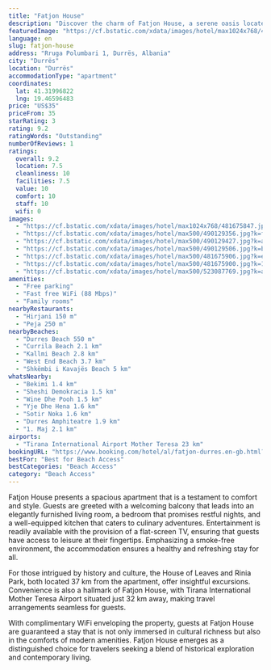 ```yaml
---
title: "Fatjon House"
description: "Discover the charm of Fatjon House, a serene oasis located in the vibrant city of Durrës."
featuredImage: "https://cf.bstatic.com/xdata/images/hotel/max1024x768/481675847.jpg?k=63855d5ef3d73273e38aa2de7960de7bc656c2d5adc8c7145a7e3d95d37308ab&o=&hp=1"
language: en
slug: fatjon-house
address: "Rruga Polumbari 1, Durrës, Albania"
city: "Durrës"
location: "Durrës"
accommodationType: "apartment"
coordinates:
  lat: 41.31996822
  lng: 19.46596483
price: "US$35"
priceFrom: 35
starRating: 3
rating: 9.2
ratingWords: "Outstanding"
numberOfReviews: 1
ratings:
  overall: 9.2
  location: 7.5
  cleanliness: 10
  facilities: 7.5
  value: 10
  comfort: 10
  staff: 10
  wifi: 0
images:
  - "https://cf.bstatic.com/xdata/images/hotel/max1024x768/481675847.jpg?k=63855d5ef3d73273e38aa2de7960de7bc656c2d5adc8c7145a7e3d95d37308ab&o=&hp=1"
  - "https://cf.bstatic.com/xdata/images/hotel/max500/490129356.jpg?k=fb515f99a40fbc3c0aff1e958594d2a27bd248c3a8c6c3b0eca3a45657777563&o=&hp=1"
  - "https://cf.bstatic.com/xdata/images/hotel/max500/490129427.jpg?k=afb965ea084788bd215d50c6ec9f6cb5404e7db0e92c1b5be976361dd3940864&o=&hp=1"
  - "https://cf.bstatic.com/xdata/images/hotel/max500/490129506.jpg?k=b62b94eeff1991605502e4b2ef5c57c1d85a959593b17b49bef0fa3aa40459ff&o=&hp=1"
  - "https://cf.bstatic.com/xdata/images/hotel/max500/481675906.jpg?k=e6ce743572d5f5e50bb67f08882f4b7a0b1f2b52571a00f6d5e23a61f1499e42&o=&hp=1"
  - "https://cf.bstatic.com/xdata/images/hotel/max500/481675900.jpg?k=1737d4b1c3d9d83051df5e2ff0a6baa2fffa07b5fffd1c4f3c8361dbe5986eb3&o=&hp=1"
  - "https://cf.bstatic.com/xdata/images/hotel/max500/523087769.jpg?k=abaa772ac8935e059e36b80e0c2824a02e7f3eb24f96556f0c081e035587626b&o=&hp=1"
amenities:
  - "Free parking"
  - "Fast free WiFi (88 Mbps)"
  - "Family rooms"
nearbyRestaurants:
  - "Hirjani 150 m"
  - "Peja 250 m"
nearbyBeaches:
  - "Durres Beach 550 m"
  - "Currila Beach 2.1 km"
  - "Kallmi Beach 2.8 km"
  - "West End Beach 3.7 km"
  - "Shkëmbi i Kavajës Beach 5 km"
whatsNearby:
  - "Bekimi 1.4 km"
  - "Sheshi Demokracia 1.5 km"
  - "Wine Dhe Pooh 1.5 km"
  - "Yje Dhe Hena 1.6 km"
  - "Sotir Noka 1.6 km"
  - "Durres Amphiteatre 1.9 km"
  - "1. Maj 2.1 km"
airports:
  - "Tirana International Airport Mother Teresa 23 km"
bookingURL: "https://www.booking.com/hotel/al/fatjon-durres.en-gb.html?aid=8035640"
bestFor: "Best for Beach Access"
bestCategories: "Beach Access"
category: "Beach Access"
---
```


Fatjon House presents a spacious apartment that is a testament to comfort and style. Guests are greeted with a welcoming balcony that leads into an elegantly furnished living room, a bedroom that promises restful nights, and a well-equipped kitchen that caters to culinary adventures. Entertainment is readily available with the provision of a flat-screen TV, ensuring that guests have access to leisure at their fingertips. Emphasizing a smoke-free environment, the accommodation ensures a healthy and refreshing stay for all.

For those intrigued by history and culture, the House of Leaves and Rinia Park, both located 37 km from the apartment, offer insightful excursions. Convenience is also a hallmark of Fatjon House, with Tirana International Mother Teresa Airport situated just 32 km away, making travel arrangements seamless for guests.

With complimentary WiFi enveloping the property, guests at Fatjon House are guaranteed a stay that is not only immersed in cultural richness but also in the comforts of modern amenities. Fatjon House emerges as a distinguished choice for travelers seeking a blend of historical exploration and contemporary living.